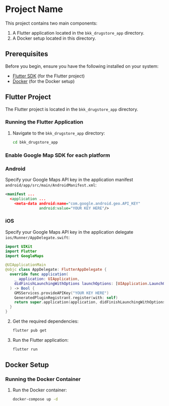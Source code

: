 # Project Name

This project contains two main components:
1. A Flutter application located in the `bkk_drugstore_app` directory.
2. A Docker setup located in this directory.

## Prerequisites

Before you begin, ensure you have the following installed on your system:

- [Flutter SDK](https://flutter.dev/docs/get-started/install) (for the Flutter project)
- [Docker](https://docs.docker.com/get-docker/) (for the Docker setup)

## Flutter Project

The Flutter project is located in the `bkk_drugstore_app` directory. 

### Running the Flutter Application

1. Navigate to the `bkk_drugstore_app` directory:

    ```sh
    cd bkk_drugstore_app
    ```

###  Enable Google Map SDK for each platform 

### Android
Specify your Google Maps API key in the application manifest `android/app/src/main/AndroidManifest.xml`:

```xml
<manifest ...
  <application ...
    <meta-data android:name="com.google.android.geo.API_KEY"
               android:value="YOUR KEY HERE"/>
```

### iOS
Specify your Google Maps API key in the application delegate `ios/Runner/AppDelegate.swift`:

```swift
import UIKit
import Flutter
import GoogleMaps

@UIApplicationMain
@objc class AppDelegate: FlutterAppDelegate {
  override func application(
    _ application: UIApplication,
    didFinishLaunchingWithOptions launchOptions: [UIApplication.LaunchOptionsKey: Any]?
  ) -> Bool {
    GMSServices.provideAPIKey("YOUR KEY HERE")
    GeneratedPluginRegistrant.register(with: self)
    return super.application(application, didFinishLaunchingWithOptions: launchOptions)
  }
}
```

2. Get the required dependencies:

    ```sh
    flutter pub get
    ```

3. Run the Flutter application:

    ```sh
    flutter run
    ```

## Docker Setup

### Running the Docker Container

1. Run the Docker container:

    ```sh
    docker-compose up -d
    ```


